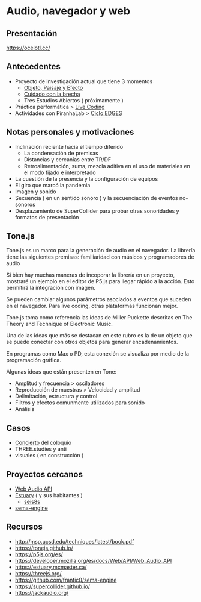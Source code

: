 # Audio, navegador y web

## Presentación

https://ocelotl.cc/

## Antecedentes

- Proyecto de investigación actual que tiene 3 momentos
  - [Objeto, Paisaje y Efecto](https://tesiunam.dgb.unam.mx/F/6F3GRLNG4AEE4UBSHCCXYJN7UJN9MN63VIVRG4DAGF5YYA3AE5-31106?func=full-set-set&set_number=046429&set_entry=000010&format=999)
  - [Cuidado con la brecha](https://tesiunam.dgb.unam.mx/F/6F3GRLNG4AEE4UBSHCCXYJN7UJN9MN63VIVRG4DAGF5YYA3AE5-31597?func=full-set-set&set_number=046463&set_entry=000003&format=999)
  - Tres Estudios Abiertos ( próximamente )
- Práctica performática > [Live Coding](https://youtu.be/e47uOaMCDKg) 
- Actividades con PiranhaLab > [Ciclo EDGES](https://youtu.be/sLmT0AkvmNo) 

## Notas personales y motivaciones

- Inclinación reciente hacia el tiempo diferido
  - La condensación de premisas
  - Distancias y cercanías entre TR/DF
  - Retroalimentación, suma, mezcla aditiva en el uso de materiales en el modo fijado e interpretado
- La cuestión de la presencia y la configuración de equipos 
- El giro que marcó la pandemia
- Imagen y sonido 
- Secuencia ( en un sentido sonoro ) y la secuenciación de eventos no-sonoros 
- Desplazamiento de SuperCollider para probar otras sonoridades y formatos de presentación

## Tone.js

Tone.js es un marco para la generación de audio en el navegador. La librería tiene las siguientes premisas: familiaridad con músicos y programadores de audio

Si bien hay muchas maneras de incoporar la librería en un proyecto, mostraré un ejemplo en el editor de P5.js para llegar rápido a la acción. Esto permitirá la integración con imagen. 

Se pueden cambiar algunos parámetros asociados a eventos que suceden en el navegador. Para live coding, otras plataformas funcionan mejor. 

Tone.js toma como referencia las ideas de Miller Puckette descritas en The Theory and Technique of Electronic Music.

Una de las ideas que más se destacan en este rubro es la de un objeto que se puede conectar con otros objetos para generar encadenamientos.

En programas como Max o PD, esta conexión se visualiza por medio de la programación gráfica.

Algunas ideas que están presenten en Tone:

- Amplitud y frecuencia > osciladores 
- Reproducción de muestras > Velocidad y amplitud 
- Delimitación, estructura y control 
- Filtros y efectos comunmente utilizados para sonido
- Análisis 

## Casos

- [Concierto](https://youtu.be/HwBTRQKr9Ps) del coloquio
- THREE.studies y anti
- visuales ( en construcción ) 

## Proyectos cercanos

- [Web Audio API](https://developer.mozilla.org/es/docs/Web/API/Web_Audio_API)
- [Estuary](https://estuary.mcmaster.ca/) ( y sus habitantes )
  - [seis8s](https://github.com/luisnavarrodelangel/seis8s)
- [sema-engine](https://github.com/frantic0/sema-engine)

## Recursos

- http://msp.ucsd.edu/techniques/latest/book.pdf
- https://tonejs.github.io/
- https://p5js.org/es/
- https://developer.mozilla.org/es/docs/Web/API/Web_Audio_API
- https://estuary.mcmaster.ca/
- https://threejs.org/
- https://github.com/frantic0/sema-engine
- https://supercollider.github.io/
- https://jackaudio.org/